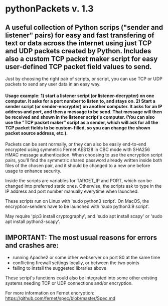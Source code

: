 # pythonPackets v. 1.3

## A useful collection of Python scrips ("sender and listener" pairs) for easy and fast transfering of text or data across the internet using just TCP and UDP packets created by Python. Includes also a custom TCP packet maker script for easy user-defined TCP packet field values to send.

Just by choosing the right pair of scripts, or script, you can use TCP or UDP packets to send any user data in an easy way.

#### Usage example: 1) start a listener script (or listener-decrypter) on one computer. It asks for a port number to listen to, and stays on. 2) Start a sender script (or sender-encrypter) on another computer. It asks for an IP address and port, and then a message to be send. That message will then be received and shown in the listener script's computer. (You can also use the "TCP packet maker" script as a sender, which will ask for all the TCP packet fields to be custom-filled, so you can change the shown packet source address, etc.).

Packets can be sent normally, or they can also be easily end-to-end encrypted using symmetric Fernet AES128 in CBC mode with SHA256 HMAC message authentication. When choosing to use the encryption script pairs, you'll find the symmetric shared password already written inside both files of the chosen pair, and it should be changed to a new one before usage to enhance security.

Inside the scripts are variables for TARGET_IP and PORT, which can be changed into preferred static ones. Otherwise, the scripts ask to type in the IP address and port number manually everytime when launched.

These scripts run on Linux with 'sudo python3 script'. On MacOS, the encryption-senders have to be launched with 'sudo python3.9 script'.

May require 'pip3 install cryptography', and 'sudo apt install scapy' or 'sudo apt install python3-scapy'.

## IMPORTANT: The most usual reasons for errors and crashes are:
- running Apache2 or some other webserver on port 80 at the same time
- conflicting firewall settings locally, or between the two points
- failing to install the suggested libraries above

These script's functions could also be integrated into some other existing systems needing TCP or UDP connections and/or encryption.

For more information on Fernet encryption: https://github.com/fernet/spec/blob/master/Spec.md
